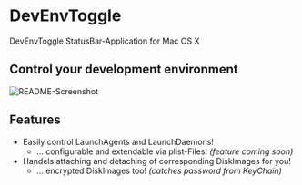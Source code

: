 # DevEnvToggle

DevEnvToggle StatusBar-Application for Mac OS X

## Control your development environment

![README-Screenshot](https://raw.github.com/mmichaa/DevEnvToggle/master/README-Screenshot.png)

## Features

* Easily control LaunchAgents and LaunchDaemons!
  * ... configurable and extendable via plist-Files! *(feature coming soon)*
* Handels attaching and detaching of corresponding DiskImages for you!
  * ... encrypted DiskImages too! *(catches password from KeyChain)*

